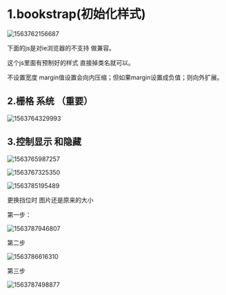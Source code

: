 # 1.bookstrap(初始化样式)

![1563762156687](C:\Users\HP\AppData\Roaming\Typora\typora-user-images\1563762156687.png)

下面的js是对ie浏览器的不支持 做兼容。

这个js里面有预制好的样式  直接掉类名就可以。

不设置宽度  margin值设置会向内压缩；但如果margin设置成负值；则向外扩展。

## 2.栅格 系统  （重要）

![1563764329993](C:\Users\HP\AppData\Roaming\Typora\typora-user-images\1563764329993.png)

## 3.控制显示 和隐藏

![1563765987257](C:\Users\HP\AppData\Roaming\Typora\typora-user-images\1563765987257.png)

![1563767325350](C:\Users\HP\AppData\Roaming\Typora\typora-user-images\1563767325350.png)	

![1563785195489](C:\Users\HP\AppData\Roaming\Typora\typora-user-images\1563785195489.png)



更换挡位时   图片还是原来的大小

第一步：

![1563787946807](C:\Users\HP\AppData\Roaming\Typora\typora-user-images\1563787946807.png)

第二步

![1563786616310](C:\Users\HP\AppData\Roaming\Typora\typora-user-images\1563786616310.png)

第三步

![1563787498877](C:\Users\HP\AppData\Roaming\Typora\typora-user-images\1563787498877.png)

